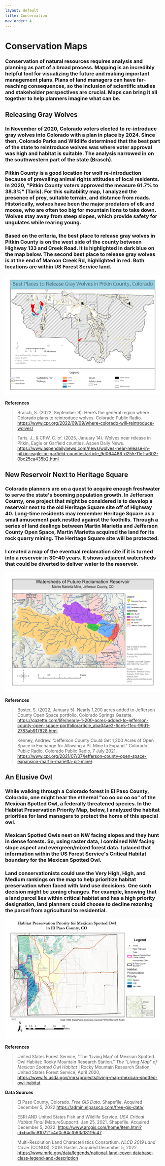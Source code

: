 ```yaml
---
layout: default
title: Conservation
nav_order: 4
---
```

# Conservation Maps

### Conservation of natural resources requires analysis and planning as part of a broad process. Mapping is an incredibly helpful tool for visualizing the future and making important management plans. Plans of land managers can have far-reaching consequences, so the inclusion of scientific studies and stakeholder perspectives are crucial. Maps can bring it all together to help planners imagine what can be.

## Releasing Gray Wolves

### In November of 2020, Colorado voters elected to re-introduce gray wolves into Colorado with a plan in place by 2024.  Since then, Colorado Parks and Wildlife determined that the best part of the state to reintroduce wolves was where voter approval was high and habitat is suitable.  The analysis narrowed in on the southwestern part of the state (Brasch).

### Pitkin County is a good location for wolf re-introduction because of prevailing animal rights attitudes of local residents. In 2020, "Pitkin County voters approved the measure 61.7% to 38.3%" (Taris). For this suitability map, I analyzed the presence of prey, suitable terrain, and distance from roads. Historically, wolves have been the major predators of elk and moose, who are often too big for mountain lions to take down. Wolves stay away from steep slopes, which provide safety for ungulates while rearing young.  

### Based on the criteria, the best place to release gray wolves in Pitkin County is on the west side of the county between Highway 133 and Creek Road.  It is highlighted in dark blue on the map below. The second best place to release gray wolves is at the end of Maroon Creek Rd, highlighted in red.  Both locations are within US Forest Service land. 

<img src = "https://github.com/megsmedes/GISmedes/blob/main/img/Smedes4850Mini4.jpg?raw=true" alt = "Map of locations to release Grey Wolves in Pitkin County, CO">

**References**
>Brasch, S. (2022, September 9). Here’s the general region where Colorado plans to reintroduce wolves. Colorado Public Radio. https://www.cpr.org/2022/09/09/where-colorado-will-reintroduce-wolves/

>Taris, J., & CPW, C. of. (2025, January 14). Wolves near release in Pitkin, Eagle or Garfield counties. Aspen Daily News. https://www.aspendailynews.com/news/wolves-near-release-in-pitkin-eagle-or-garfield-counties/article_9d064486-d255-11ef-a602-0bc25ca435b2.html 

## New Reservoir Next to Heritage Square

### Colorado planners are on a quest to acquire enough freshwater to serve the state's booming population growth. In Jefferson County, one project that might be considered is to develop a reservoir next to the old Heritage Square site off of Highway 40. Long-time residents may remember Heritage Square as a small amusement park nestled against the foothills. Through a series of land dealings between Martin Marietta and Jefferson County Open Space, Martin Marietta acquired the land for its rock quarry mining. The Heritage Square site will be protected.

### I created a map of the eventual reclamation site if it is turned into a reservoir in 30-40 years. It shows adjacent watersheds that could be diverted to deliver water to the reservoir.

<img src = "https://github.com/megsmedes/GISmedes/blob/main/img/MiniProj6_Layout.jpg?raw=true" alt = "Reservoir and at Martin Marietta" >

**References**
> Boster, S. (2022, January 5). Nearly 1,200 acres added to Jefferson County Open Space portfolio. Colorado Springs Gazette. https://gazette.com/life/nearly-1-200-acres-added-to-jefferson-county-open-space-portfolio/article_aba04ae2-6ce5-11ec-99d1-2783ab917828.html

> Kenney, Andrew. “Jefferson County Could Get 1,200 Acres of Open Space in Exchange for Allowing a Pit Mine to Expand.” Colorado Public Radio, Colorado Public Radio, 7 July 2021, https://www.cpr.org/2021/07/07/jefferson-county-open-space-expansion-martin-marietta-pit-mine/. 

## An Elusive Owl

### While walking through a Colorado forest in El Paso County, Colorado, one might hear the ethereal "oo oo oo oo oo" of the Mexican Spotted Owl, a federally threatened species. In the Habitat Preservation Priority Map, below, I analyzed the habitat priorities for land managers to protect the home of this special owl.  
### Mexican Spotted Owls nest on NW facing slopes and they hunt in dense forests.  So, using raster data, I combined NW facing slope aspect and evergreen/mixed forest data.  I placed that information within the US Forest Service's Critical Habitat boundary for the Mexican Spotted Owl.  
### Land conservationists could use the Very High, High, and Medium rankings on the map to help prioritize habitat preservation when faced with land use decisions. One such decision might be zoning changes. For example, knowing that a land parcel lies within critical habitat and has a high priority designation, land planners could choose to decline rezoning the parcel from agricultural to residential.

<img src = "https://github.com/megsmedes/GISmedes/blob/main/HabitatPriorityMap2.jpg?raw=true" alt = "Mexican Spotted Owl Habitat Map">

**References**

> United States Forest Service, “The ‘Living Map’ of Mexican Spotted Owl Habitat: Rocky Mountain Research Station.” *The "Living Map" of Mexican Spotted Owl Habitat* | Rocky Mountain Research Station, United States Forest Service, April 2020, https://www.fs.usda.gov/rmrs/projects/living-map-mexican-spotted-owl-habitat

**Data Sources**

> El Paso County, Colorado. *Free GIS Data*. Shapefile. Acquired December 5, 2022 https://admin.elpasoco.com/free-gis-data/

> ESRI AND United States Fish and Wildlife Service. *USA Critical Habitat Final* (MatureSupport). Jan 25, 2021. Shapefile. Acquired December 5, 2022. https://www.arcgis.com/home/item.html?id=bad5c810721c4d0c94cfb93a18119c47

> Multi-Resolution Land Characteristics Consortium. *NLCD 2019 Land Cover* (CONUS). 2019. Raster. Acquired December 5, 2022. https://www.mrlc.gov/data/legends/national-land-cover-database-class-legend-and-description

